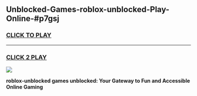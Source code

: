
## Unblocked-Games-roblox-unblocked-Play-Online-#p7gsj
<h3>
<a href="https://premium.freeplayer.one?title=roblox-unblocked&ref=27F">CLICK TO PLAY</a></h3>
<hr>

<h3>
<a href="https://premium.freeplayer.one?title=roblox-unblocked&ref=27F">CLICK 2 PLAY</a>
  
</h3>

<a href="https://premium.freeplayer.one?title=roblox-unblocked&ref=27F"><img src="https://clearcache.store/games.png"></a>


**roblox-unblocked games unblocked: Your Gateway to Fun and Accessible Online Gaming**
